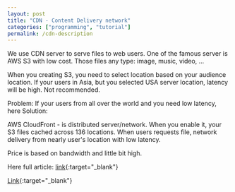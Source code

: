 ```yaml
---
layout: post
title: "CDN - Content Delivery network"
categories: ["programming", "tutorial"]
permalink: /cdn-description
---
```


We use CDN server to serve files to web users. One of the famous server is AWS S3 with low cost. Those files any type: image, music, video, ...

When you creating S3, you need to select location based on your audience location. If your users in Asia, but you selected USA server location, latency will be high. Not recommended.

Problem: If your users from all over the world and you need low latency, here Solution:

AWS CloudFront - is distributed server/network. When you enable it, your S3 files cached across 136 locations. When users requests file, network delivery from nearly user's location with low latency.

Price is based on bandwidth and little bit high.

Here full article: [link](https://gauravguptacloud.medium.com/aws-cdn-content-delivery-network-cloudfront-with-hands-on-e074b0e77166){:target="_blank"}

[Link](https://t.me/nodir_adventure/200){:target="_blank"}
